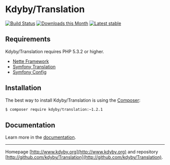 Kdyby/Translation
======

[![Build Status](https://travis-ci.org/Kdyby/Translation.svg?branch=nette-2.1)](https://travis-ci.org/Kdyby/Translation)
[![Downloads this Month](https://img.shields.io/packagist/dm/kdyby/translation.svg)](https://packagist.org/packages/kdyby/translation)
[![Latest stable](https://img.shields.io/packagist/v/kdyby/translation.svg)](https://packagist.org/packages/kdyby/translation)


Requirements
------------

Kdyby/Translation requires PHP 5.3.2 or higher.

- [Nette Framework](https://github.com/nette/nette)
- [Symfony Translation](https://github.com/symfony/translation)
- [Symfony Config](https://github.com/symfony/config)


Installation
------------

The best way to install Kdyby/Translation is using the [Composer](http://getcomposer.org/):

```sh
$ composer require kdyby/translation:~1.2.1
```


Documentation
------------

Learn more in the [documentation](https://github.com/Kdyby/Translation/blob/nette-2.1/docs/en/index.md).


-----

Homepage [http://www.kdyby.org](http://www.kdyby.org) and repository [http://github.com/kdyby/Translation](http://github.com/kdyby/Translation).
